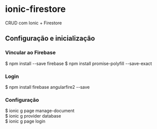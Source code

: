 # ionic-firestore
CRUD com Ionic + Firestore

## Configuração e inicialização

### Vincular ao Firebase
$ npm install --save firebase
$ npm install promise-polyfill --save-exact  

### Login
$ npm install firebase angularfire2 --save


### Configuração
$ ionic g page manage-document  
$ ionic g provider database  
$ ionic g page login